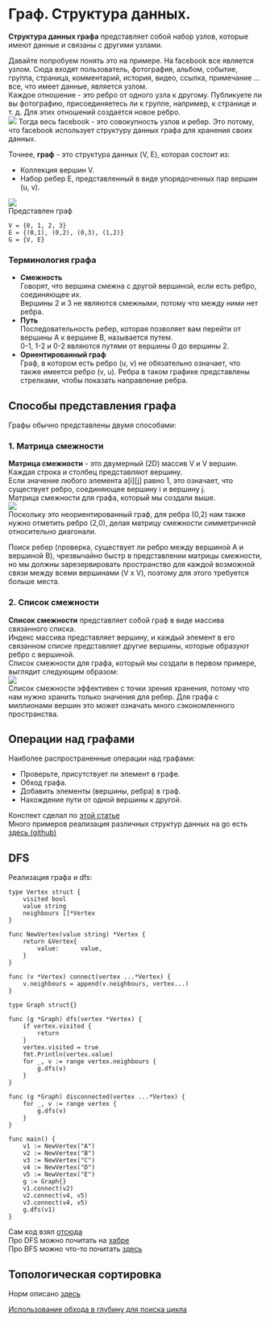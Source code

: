 # Граф. Структура данных.
__Структура данных графа__ представляет собой набор узлов, которые имеют данные и связаны с другими узлами.  

Давайте попробуем понять это на примере. На facebook все является узлом. Сюда входят пользователь, фотография, альбом, событие, группа, страница, комментарий, история, видео, ссылка, примечание ... все, что имеет данные, является узлом.  
Каждое отношение - это ребро от одного узла к другому. Публикуете ли вы фотографию, присоединяетесь ли к группе, например, к странице и т. д. Для этих отношений создается новое ребро.  
![](https://github.com/Chekunin/algorithms/blob/master/graph/graph-1.png)
Тогда весь facebook - это совокупность узлов и ребер. Это потому, что facebook использует структуру данных графа для хранения своих данных.  

Точнее, **граф** - это структура данных (V, E), которая состоит из:  
* Коллекция вершин V.
* Набор ребер E, представленный в виде упорядоченных пар вершин (u, v).

![](https://github.com/Chekunin/algorithms/blob/master/graph/graph-2.png)  
Представлен граф  
```
V = {0, 1, 2, 3}
E = {(0,1), (0,2), (0,3), (1,2)}
G = {V, E}
```
### Терминология графа
* **Смежность**  
Говорят, что вершина смежна с другой вершиной, если есть ребро, соединяющее их.  
Вершины 2 и 3 не являются смежными, потому что между ними нет ребра.  
* **Путь**  
Последовательность ребер, которая позволяет вам перейти от вершины A к вершине B, называется путем.  
0-1, 1-2 и 0-2 являются путями от вершины 0 до вершины 2.  
* **Ориентированный граф**  
Граф, в котором есть ребро (u, v) не обязательно означает, что также имеется ребро (v, u). Ребра в таком графике представлены стрелками, чтобы показать направление ребра.  

## Способы представления графа
Графы обычно представлены двумя способами:  
### 1. Матрица смежности
__Матрица смежности__ - это двумерный (2D) массив V и V вершин. Каждая строка и столбец представляют вершину.  
Если значение любого элемента a[i][j] равно 1, это означает, что существует ребро, соединяющее вершину i и вершину j.  
Матрица смежности для графа, который мы создали выше.  
![](https://github.com/Chekunin/algorithms/blob/master/graph/graph-3.png)  
Поскольку это неориентированный граф, для ребра (0,2) нам также нужно отметить ребро (2,0), делая матрицу смежности симметричной относительно диагонали.  

Поиск ребер (проверка, существует ли ребро между вершиной A и вершиной B), чрезвычайно быстр в представлении матрицы смежности, но мы должны зарезервировать пространство для каждой возможной связи между всеми вершинами (V x V), поэтому для этого требуется больше места.  

### 2. Список смежности
**Список смежности** представляет собой граф в виде массива связанного списка.  
Индекс массива представляет вершину, и каждый элемент в его связанном списке представляет другие вершины, которые образуют ребро с вершиной.  
Список смежности для графа, который мы создали в первом примере, выглядит следующим образом:  
![](https://github.com/Chekunin/algorithms/blob/master/graph/graph-4.png)  
Список смежности эффективен с точки зрения хранения, потому что нам нужно хранить только значения для ребер. Для графа с миллионами вершин это может означать много сэкономленного пространства.  

## Операции над графами
Наиболее распространенные операции над графами:  
* Проверьте, присутствует ли элемент в графе.
* Обход графа.
* Добавить элементы (вершины, ребра) в граф.
* Нахождение пути от одной вершины к другой.  

Конспект сделал по [этой статье](https://evileg.com/ru/post/492/)  
Много примеров реализация различных структур данных на go есть [здесь (github)](https://github.com/maximelamure/algorithms/tree/d7cfe2f2953cf79c2dfc03152a92ac9e4635d45c/datastructure)

## DFS
Реализация графа и dfs:  
```golang
type Vertex struct {
	visited bool
	value string
	neighbours []*Vertex
}

func NewVertex(value string) *Vertex {
	return &Vertex{
		value:      value,
	}
}

func (v *Vertex) connect(vertex ...*Vertex) {
	v.neighbours = append(v.neighbours, vertex...)
}

type Graph struct{}

func (g *Graph) dfs(vertex *Vertex) {
	if vertex.visited {
		return
	}
	vertex.visited = true
	fmt.Println(vertex.value)
	for _, v := range vertex.neighbours {
		g.dfs(v)
	}
}

func (g *Graph) disconnected(vertex ...*Vertex) {
	for _, v := range vertex {
		g.dfs(v)
	}
}

func main() {
	v1 := NewVertex("A")
	v2 := NewVertex("B")
	v3 := NewVertex("C")
	v4 := NewVertex("D")
	v5 := NewVertex("E")
	g := Graph{}
	v1.connect(v2)
	v2.connect(v4, v5)
	v3.connect(v4, v5)
	g.dfs(v1)
}
```
Сам код взял [отсюда](https://codereview.stackexchange.com/questions/186035/dfs-implementation)  
Про DFS можно почитать на [хабре](https://habr.com/ru/post/200074/)  
Про BFS можно что-то почитать [здесь](https://evileg.com/ru/post/512/)  

## Топологическая сортировка
Норм описано [здесь](https://habr.com/ru/post/100953/)  

[Использование обхода в глубину для поиска цикла](https://neerc.ifmo.ru/wiki/index.php?title=%D0%98%D1%81%D0%BF%D0%BE%D0%BB%D1%8C%D0%B7%D0%BE%D0%B2%D0%B0%D0%BD%D0%B8%D0%B5_%D0%BE%D0%B1%D1%85%D0%BE%D0%B4%D0%B0_%D0%B2_%D0%B3%D0%BB%D1%83%D0%B1%D0%B8%D0%BD%D1%83_%D0%B4%D0%BB%D1%8F_%D0%BF%D0%BE%D0%B8%D1%81%D0%BA%D0%B0_%D1%86%D0%B8%D0%BA%D0%BB%D0%B0)
